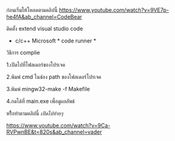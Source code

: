 ก่อนเริ่มให้โหลดตามคลิปนี้
https://www.youtube.com/watch?v=9VE7p-he4fA&ab_channel=CodeBear

ติดตั้ง extend visual studio code 

* c/c++ Microsoft * code runner * 

วิธีการ complie

1.เปิดไปที่โฟลเดอร์ของโปรเจค

2.พิมพ์ cmd ในช่อง path ของโฟลเดอร์โปรเจค

3.พิมพ์ mingw32-make -f Makefile

4.กดได้ที่ main.exe เพื่อดูผลลัพธ์

หรืือทำตามคลิปนี้  *เปิดไปท้ายๆ*

https://www.youtube.com/watch?v=9Ca-RVPwnBE&t=820s&ab_channel=vader

